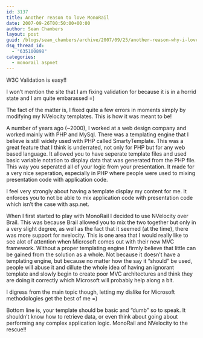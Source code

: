 ```yaml
---
id: 3137
title: Another reason to love MonoRail
date: 2007-09-26T00:50:00+00:00
author: Sean Chambers
layout: post
guid: /blogs/sean_chambers/archive/2007/09/25/another-reason-why-i-love-monorail.aspx
dsq_thread_id:
  - "635100898"
categories:
  - monorail aspnet
---
```

W3C Validation is easy!!


  


I won&#8217;t mention the site that I am fixing validation for because it is in a horrid state and I am quite embarassed =)


  


The fact of the matter is, I fixed quite a few errors in moments simply by modifying my NVelocity templates. This is how it was meant to be!


  


A number of years ago (~2000), I worked at a web design company and worked mainly with PHP and MySql. There was a templating engine that I believe is still widely used with PHP called SmartyTemplate. This was a great feature that I think is underrated, not only for PHP but for any web based language. It allowed you to have seperate template files and used basic variable notation to display data that was generated from the PHP file. This way you seperated all of your logic from your presentation. It made for a very nice seperation, especially in PHP where people were used to mixing presentation code with application code.


  


I feel very strongly about having a template display my content for me. It enforces you to not be able to mix application code with presentation code which isn&#8217;t the case with asp.net.


  


When I first started to play with MonoRail I decided to use NVelocity over Brail. This was because Brail allowed you to mix the two together but only in a very slight degree, as well as the fact that it seemed (at the time), there was more support for nvelocity. This is one area that I would really like to see alot of attention when Microsoft comes out with their new MVC framework. Without a proper templating engine I firmly believe that little can be gained from the solution as a whole. Not because it doesn&#8217;t have a templating engine, but because no matter how the say it &#8220;should&#8221; be used, people will abuse it and dillute the whole idea of having an ignorant template and slowly begin to create poor MVC architectures and think they are doing it correctly which Microsoft will probably help along a bit.


  


I digress from the main topic though, letting my dislike for Microsoft methodologies get the best of me =)


  


Bottom line is, your template should be basic and &#8220;dumb&#8221; so to speak. It shouldn&#8217;t know how to retrieve data, or even think about going about performing any complex application logic. MonoRail and NVelocity to the rescue!!